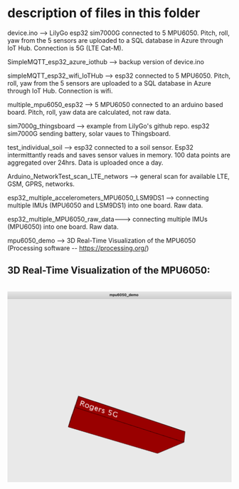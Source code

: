 # description of files in this folder

device.ino --> LilyGo esp32 sim7000G connected to 5 MPU6050. Pitch, roll, yaw from the 5 sensors are uploaded to a SQL database in Azure through IoT Hub. Connection is 5G (LTE Cat-M). 

SimpleMQTT_esp32_azure_iothub --> backup version of device.ino

simpleMQTT_esp32_wifi_IoTHub --> esp32 connected to 5 MPU6050. Pitch, roll, yaw from the 5 sensors are uploaded to a SQL database in Azure through IoT Hub. Connection is wifi.  

multiple_mpu6050_esp32 --> 5 MPU6050 connected to an arduino based board. Pitch, roll, yaw data are calculated, not raw data. 

sim7000g_thingsboard --> example from LilyGo's github repo. esp32 sim7000G sending battery, solar vaues to Thingsboard. 

test_individual_soil --> esp32 connected to a soil sensor. Esp32 intermittantly reads and saves sensor values in memory. 100 data points are  aggregated over 24hrs. Data is uploaded once a day.  


Arduino_NetworkTest_scan_LTE_networs --> general scan for available LTE, GSM, GPRS, networks. 

esp32_multiple_accelerometers_MPU6050_LSM9DS1 --> connecting multiple IMUs (MPU6050 and LSM9DS1) into one board. Raw data. 

esp32_multiple_MPU6050_raw_data---> connecting multiple IMUs (MPU6050) into one board. Raw data.


mpu6050_demo --> 3D Real-Time Visualization of the MPU6050 (Processing software -- https://processing.org/)

## 3D Real-Time Visualization of the MPU6050:
\
![image output](Esp32/Device/3D_visualization_MPU6050.png)



